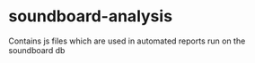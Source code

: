 soundboard-analysis
===================

Contains js files which are used in automated reports run on the soundboard db
